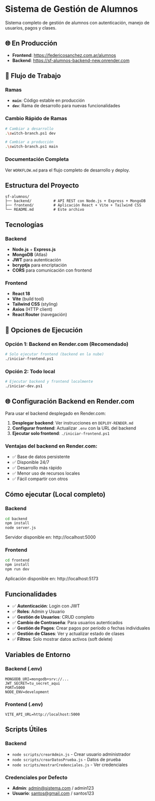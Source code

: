 # Sistema de Gestión de Alumnos

Sistema completo de gestión de alumnos con autenticación, manejo de usuarios, pagos y clases.

## 🌐 En Producción
- **Frontend**: https://federicosanchez.com.ar/alumnos
- **Backend**: https://sf-alumnos-backend-new.onrender.com

## 🔄 Flujo de Trabajo

### Ramas
- **`main`**: Código estable en producción
- **`dev`**: Rama de desarrollo para nuevas funcionalidades

### Cambio Rápido de Ramas
```bash
# Cambiar a desarrollo
.\switch-branch.ps1 dev

# Cambiar a producción
.\switch-branch.ps1 main
```

### Documentación Completa
Ver `WORKFLOW.md` para el flujo completo de desarrollo y deploy.

## Estructura del Proyecto

```
sf-alumnos/
├── backend/          # API REST con Node.js + Express + MongoDB
├── frontend/         # Aplicación React + Vite + Tailwind CSS
└── README.md         # Este archivo
```

## Tecnologías

### Backend
- **Node.js** + **Express.js**
- **MongoDB** (Atlas)
- **JWT** para autenticación
- **bcryptjs** para encriptación
- **CORS** para comunicación con frontend

### Frontend
- **React 18**
- **Vite** (build tool)
- **Tailwind CSS** (styling)
- **Axios** (HTTP client)
- **React Router** (navegación)

## 🚀 Opciones de Ejecución

### Opción 1: Backend en Render.com (Recomendado) 
```bash
# Solo ejecutar frontend (backend en la nube)
./iniciar-frontend.ps1
```

### Opción 2: Todo local
```bash
# Ejecutar backend y frontend localmente
./iniciar-dev.ps1
```

## 🌐 Configuración Backend en Render.com

Para usar el backend desplegado en Render.com:

1. **Desplegar backend**: Ver instrucciones en `DEPLOY-RENDER.md`
2. **Configurar frontend**: Actualizar `.env` con la URL del backend
3. **Ejecutar solo frontend**: `./iniciar-frontend.ps1`

### Ventajas del backend en Render.com:
- ✅ Base de datos persistente
- ✅ Disponible 24/7
- ✅ Desarrollo más rápido
- ✅ Menor uso de recursos locales
- ✅ Fácil compartir con otros

## Cómo ejecutar (Local completo)

### Backend
```bash
cd backend
npm install
node server.js
```
Servidor disponible en: http://localhost:5000

### Frontend
```bash
cd frontend
npm install
npm run dev
```
Aplicación disponible en: http://localhost:5173

## Funcionalidades

- ✅ **Autenticación**: Login con JWT
- ✅ **Roles**: Admin y Usuario
- ✅ **Gestión de Usuarios**: CRUD completo
- ✅ **Cambio de Contraseña**: Para usuarios autenticados
- ✅ **Gestión de Pagos**: Crear pagos por período o fechas individuales
- ✅ **Gestión de Clases**: Ver y actualizar estado de clases
- ✅ **Filtros**: Solo mostrar datos activos (soft delete)

## Variables de Entorno

### Backend (.env)
```
MONGODB_URI=mongodb+srv://...
JWT_SECRET=tu_secret_aqui
PORT=5000
NODE_ENV=development
```

### Frontend (.env)
```
VITE_API_URL=http://localhost:5000
```

## Scripts Útiles

### Backend
- `node scripts/crearAdmin.js` - Crear usuario administrador
- `node scripts/crearDatosPrueba.js` - Datos de prueba
- `node scripts/mostrarCredenciales.js` - Ver credenciales

### Credenciales por Defecto
- **Admin**: admin@sistema.com / admin123
- **Usuario**: santos@gmail.com / santos123
